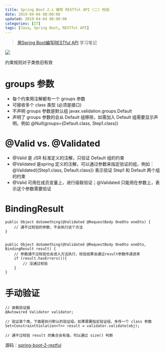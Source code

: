 ```yaml
---
title: Spring Boot 2.x 编写 RESTful API (二) 校验
date: 2019-04-04 08:00:00
updated: 2019-04-04 08:00:00
categories: [IT]
tags: [Java, Spring Boot, RESTful API]
---
```


> [用Spring Boot编写RESTful API](https://study.163.com/course/courseMain.htm?courseId=1005213034) 学习笔记


![](https://victorblog.nos-eastchina1.126.net/2/BeanValidation.jpg)

约束规则对子类依旧有效

# groups 参数

+ 每个约束用注解都有一个 groups 参数
+ 可接收多个 class 类型 (必须是接口)
+ 不声明 groups 参数是默认组 javax.validation.groups.Default
+ 声明了 groups 参数的会从 Default 组移除，如需加入 Default 组需要显示声明，例如 @Null(groups={Default.class, Step1.class})

# @Valid vs. @Validated

+ @Valid 是 JSR 标准定义的注解，只验证 Default 组的约束
+ @Validated 是spring 定义的注解，可以通过参数来指定验证的组，例如：@Validated({Step1.class, Default.class}) 表示验证 Step1 和 Default 两个组的约束
+ @Valid 可用在成员变量上，进行级联验证；@Validated 只能用在参数上，表示这个参数需要验证

# BindingResult

```
public Object doSomething(@Validated @RequestBody OneDto oneDto) {
    // 通不过校验的参数，不会执行这个方法
}


public Object doSomething(@Validated @RequestBody OneDto oneDto, BindingResult result) {
    // 参数通不过校验也会进入方法执行，校验结果会通过result参数传递进来
    if (result.hasErrors()){
        // 没通过校验
    }
}

```

# 手动验证

```
// 装载验证器
@Autowired Validator validator;

// 验证某个类，下面是执行默认的验证组，如果需要指定验证组，多传一个 class 参数
Set<ConstraintViolation<?>> result = validator.validate(obj);
 
// 通不过校验 result 的集合会有值，可以通过 size() 判断
```


源码：[spring-boot-2-restful](https://github.com/VictorBu/spring-boot-2-restful)